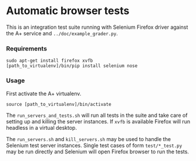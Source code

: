 Automatic browser tests
=======================

This is an integration test suite running with Selenium Firefox
driver against the A+ service and `../doc/example_grader.py`.

### Requirements

	sudo apt-get install firefox xvfb
	[path_to_virtualenv]/bin/pip install selenium nose	

### Usage

First activate the A+ virtualenv.

	source [path_to_virtualenv]/bin/activate

The `run_servers_and_tests.sh` will run all tests in the suite
and take care of setting up and killing the server instances.
If `xvfb` is available Firefox will run headless in a virtual
desktop.

The `run_servers.sh` and `kill_servers.sh` may be used to handle
the Selenium test server instances. Single test cases of form
`test/*_test.py` may be run directly and Selenium will open
Firefox browser to run the tests.
